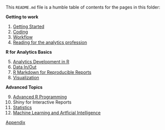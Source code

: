 This `README.md` file is a humble table of contents for the pages in this folder:

**Getting to work**

1. [Getting Started](https://github.com/brandonpope/learningR/blob/master/documentation/01-Getting-Started.md)
2. [Coding](https://github.com/brandonpope/learningR/blob/master/documentation/02-Coding.md)
3. [Workflow](https://github.com/brandonpope/learningR/blob/master/documentation/03-Workflow.md)
4. [Reading for the analytics profession](https://github.com/brandonpope/learning-R-for-analytics/blob/master/documentation/04-analyticsReading.md)


**R for Analytics Basics**

5. [Analytics Development in R](https://github.com/brandonpope/learning-R-for-analytics/blob/master/documentation/05-analytics-development-in-R.md)
6. [Data In/Out](https://github.com/brandonpope/learning-R-for-analytics/blob/master/documentation/06-data-in-out.md)
7. [R Markdown for Reproducible Reports](https://github.com/brandonpope/learning-R-for-analytics/blob/master/documentation/07-R-Markdown-for-Reproducible-Reports.md)
8. [Visualization](https://github.com/brandonpope/learning-R-for-analytics/blob/master/documentation/08-visualization.md)


**Advanced Topics**

9. [Advanced R Programming](https://github.com/brandonpope/learning-R-for-analytics/blob/master/documentation/09-Advanced-R-Programming.md)
10. Shiny for Interactive Reports
11. [Statistics](https://github.com/brandonpope/learning-R-for-analytics/blob/master/documentation/11-Statistics.md)
12. [Machine Learning and Artficial Intelligence](https://github.com/brandonpope/learning-R-for-analytics/blob/master/documentation/12-ML-and-AI.md)


[Appendix](https://github.com/brandonpope/learning-R-for-analytics/blob/master/documentation/13-Appendix.md)
